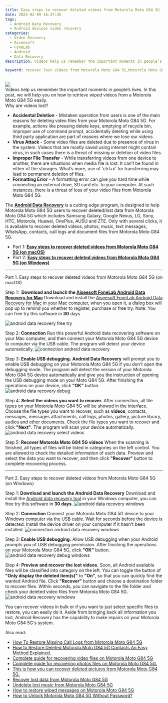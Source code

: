 ```yaml
---
title: Easy steps to recover deleted videos from Motorola Moto G84 5G
date: 2024-02-09 16:37:45
tags: 
  - Android Data Recovery
  - Android devices video recovery
categories: 
  - Video Recovery
  - Aiseesoft
  - FoneLab
  - Android
  - Data Recovery
description: Videos help us remember the important moments in people’s lives. In this post, we will help you on how to retrieve wiped videos from a Motorola Moto G84 5G easily.

keyword: recover lost videos from Motorola Moto G84 5G,Motorola Moto G84 5G videos recovery,retrieve wiped videos Motorola Moto G84 5G,Regain missing videos on Motorola Moto G84 5G,restore deleted videos on Motorola Moto G84 5G,broken Motorola Moto G84 5G videos recovery solution,how to get back deleted video Motorola Moto G84 5G phone,how can i get video back on Motorola Moto G84 5G,Motorola Moto G84 5G video recovery software,video disappear Motorola Moto G84 5G,how to refind deleted video from Motorola Moto G84 5G,recover deleted video 2018 for Motorola Moto G84 5G
---
```


<img src="https://img0mobiles.techidaily.com/images/best-assets/devices/motorola/motorola-moto-g84-5g/1.jpg" class="atpl-imgstyle"  />

<div class="atpl-content atpl-for-fonelab-android recover-video">

<div class="atpl-post-description-part-1">
Videos help us remember the important moments in people’s lives. In this post, we will help you on how to retrieve wiped videos from a Motorola Moto G84 5G easily.

</div>

<div class="atpl-post-description-part-2">
<div class="tpl-content-sub-paragraph-title">
  Why are videos lost?
</div>
<div class="tpl-content-sub-paragraph-content">
  <ul class="tpl-content-sub-paragraph-ul-style">
    <li><strong>Accidental Deletion</strong> - Mistaken operation from users is one of the main reasons for deleting video files from your Motorola Moto G84 5G. For example, actions like pressing delete keys, emptying of recycle bin, improper use of command prompt, accidentally deleting while using third party application are part of reasons where we lose our videos.</li>
    <li><strong>Virus Attack</strong> - Some video files are deleted due to presence of virus in the system. Videos that are mostly saved using internet might contain virus, in such cases there is a threat of missing or deletion of video files.</li>
    <li><strong>Improper File Transfer</strong> - While transferring videos from one device to another, there are situations when media file is lost. It can’t be found in either of the storages. What’s more, use of 'ctrl+x' for transferring may lead to permanent deletion of files. </li>
    <li><strong>Formatting Error</strong> - A formatting error can give you hard time while connecting an external drive, SD card etc. to your computer. At such instances, there is a threat of loss of your video files from Motorola Moto G84 5G.</li>
  </ul>
</div>

</div>

<div class="atpl-post-description-part-3">
<div class="tpl-content-sub-paragraph-normal">
    <p>
        The <a href="https://tools.techidaily.com/aiseesoft-android-data-recovery/" target="_blank" rel="noopener"><strong>Android Data Recovery</strong></a> is a cutting edge program, is designed to help Motorola Moto G84 5G users to recover deleted/lost data from Motorola Moto G84 5G which includes Samsung Galaxy, Google Nexus, LG, Sony, HTC, Motorola, Huawei, OnePlus, AUSU and ZTE. Only with several clicks, it is available to recover deleted videos, photos, music, text messages, WhatsApp, contacts, call logs and document files from Motorola Moto G84 5G.
    </p>
</div>
</div>

<ul>
  <li>Part 1: <strong><a href="#p1"> Easy steps to recover deleted videos from Motorola Moto G84 5G  (on macOS)</a></strong></li>
  <li>Part 2: <strong><a href="#p2"> Easy steps to recover deleted videos from Motorola Moto G84 5G  (on Windows)</a></strong></li>
</ul>

<!-- Part 1 -->
<a id="p1" name="p1" ></a><hr>

<div>
  <span class="atpl-step-part-style">Part 1. Easy steps to recover deleted videos from Motorola Moto G84 5G (on macOS)</span>
</div>  

<span class="atpl-stepstyle-a"><span>Step 1: </span></span> <strong>Download and launch the <a href="https://tools.techidaily.com/aiseesoft-android-data-recovery-for-mac/" target="_blank" rel="noopener">Aiseesoft FoneLab Android Data Recovery for Mac</a></strong>
Download and install the <a href="https://tools.techidaily.com/aiseesoft-android-data-recovery-for-mac/" target="_blank" rel="noopener">Aiseesoft FoneLab Android Data Recovery for Mac</a> in your Mac computer, when you open it, a dialog box will pop up to remind you whether to register, purchase or free try.
Note: You can free try this software in <strong>30</strong> days

<img src="https://tools.techidaily.com/images/apps/aiseesoft/android-data-recovery/mac-free-try.png" class="atpl-imgstyle" alt="android data recovery free try" />

<span class="atpl-stepstyle-a"><span>Step 2: </span></span> <strong>Connection</strong>
Run this powerful Android data recovering software on your Mac computer, and then connect your Motorola Moto G84 5G device to computer via the USB cable. The program will detect your device automatically.
<img src="https://tools.techidaily.com/images/apps/aiseesoft/android-data-recovery/mac-connection-interface.jpg" class="atpl-imgstyle" alt="connection android data recovery" />

<span class="atpl-stepstyle-a"><span>Step 3: </span></span> <strong>Enable USB debugging.</strong>
<strong>Android Data Recovery</strong> will prompt you to enable USB debugging on your Motorola Moto G84 5G if you don't open the debugging mode. The program will detect the version of your Motorola Moto G84 5G device automatically and give you the instruction of opening the USB debugging mode on your Moto G84 5G. After finishing the operations on your device, click <strong>"OK"</strong> button.
<img src="https://tools.techidaily.com/images/apps/aiseesoft/android-data-recovery/mac-android-usb-debug.jpg"  class="atpl-imgstyle" alt="android data recovery debug" />

<span class="atpl-stepstyle-a"><span>Step 4: </span></span> <strong>Select the videos you want to recover.</strong>
After connection, all file types on your Motorola Moto G84 5G will be showed in the interface. Choose the file types you want to recover, such as <strong>videos</strong>, contacts, messages, messages attachments, call logs, photos, gallery, picture library,  audios and other documents. Check the file types you want to recover and click <b>"Next"</b>. The program will scan your device automatically.
<img src="https://tools.techidaily.com/images/apps/aiseesoft/android-data-recovery/mac-choose-type-videos.jpg" class="atpl-imgstyle" alt="android data recovery select videos" />

<span class="atpl-stepstyle-a"><span>Step 5: </span></span> <strong>Recover Motorola Moto G84 5G videos</strong>
When the scanning is finished, all types of files will be listed in categories on the left control. You are allowed to check the detailed information of each data. Preview and select the data you want to recover, and then click <b>"Recover"</b> button to complete recovering process.


<a id="p2" name="p2"></a><hr>

<!-- Part 2 -->
<div>
<span class="atpl-step-part-style">Part 2. Easy steps to recover deleted videos from Motorola Moto G84 5G (on Windows)</span>
</div>

<span class="atpl-stepstyle-a"><span>Step 1: </span></span> <strong>Download and launch the Android Data Recovery</strong>
Download and install the <a href="https://tools.techidaily.com/aiseesoft-android-data-recovery-for-win/" target="_blank" rel="noopener">Android data recovery tool</a> in your Windows computer, you can free try this software in <b>30 days</b>.
<img src="https://tools.techidaily.com/images/apps/aiseesoft/android-data-recovery/win-start-interface.png"  class="atpl-imgstyle" alt="android data recovery windows" />

<span class="atpl-stepstyle-a"><span>Step 2: </span></span> <strong>Connection</strong>
Connect your Motorola Moto G84 5G device to your Windows computer via the USB cable. Wait for seconds before the device is detected. Install the device driver on your computer if it hasn't been installed.
<img src="https://tools.techidaily.com/images/apps/aiseesoft/android-data-recovery/win-connection-interface.png" class="atpl-imgstyle" alt="connection android data recovery windows" />

<span class="atpl-stepstyle-a"><span>Step 3: </span></span> <strong>Enable USB debugging.</strong>
Allow USB debugging when your Android prompts you of USB debugging permission. After finishing the operations on your Motorola Moto G84 5G, click <b>"OK"</b> button.
<img src="https://tools.techidaily.com/images/apps/aiseesoft/android-data-recovery/win-android-usb-debug.png" class="atpl-imgstyle" alt="android data recovery debug windows" />

<span class="atpl-stepstyle-a"><span>Step 4: </span></span> <strong>Preview and recover the lost videos.</strong>
Soon, all Android available files will be classified into category on the left. You can toggle the button of <b>"Only display the deleted item(s)"</b> to <b>"On"</b>, so that you can quickly find the wanted Android file. Click <b>"Recover"</b> button and choose a destination folder to recover files. Within seconds, you can navigate to the file folder and check your deleted video files from Motorola Moto G84 5G.
<img src="https://tools.techidaily.com/images/apps/aiseesoft/android-data-recovery/win-recover-videos.jpg" class="atpl-imgstyle" alt="android data recovery windows" />

<div class="atpl-post-description-part-4">
<div class="tpl-content-sub-paragraph-normal">
    <p>
        You can recover videos in bulk or if you want to just select specific files to restore, you can easily do it. Aside from bringing back all information you lost, Android Recovery has the capability to make repairs on your Motorola Moto G84 5G's system.
    </p>
</div>
</div>

<ins class="adsbygoogle"
     style="display:block"
     data-ad-client="ca-pub-7571918770474297"
     data-ad-slot="8358498916"
     data-ad-format="auto"
     data-full-width-responsive="true"></ins>

<span class="atpl-alsoreadstyle">Also read:</span>
<div><ul>
<li><a href="/how-to-restore-missing-call-logs-from-motorola-moto-g84-5g-by-fonelab-android-recover-call-logs/" target="_blank" rel="noopener"><u>How To  Restore Missing Call Logs from Motorola Moto G84 5G</u></a></li>
<li><a href="/how-to-restore-deleted-motorola-moto-g84-5g-contacts-an-easy-method-explained-by-fonelab-android-recover-contacts/" target="_blank" rel="noopener"><u>How to Restore Deleted Motorola Moto G84 5G Contacts  An Easy Method Explained.</u></a></li>
<li><a href="/complete-guide-for-recovering-video-files-on-motorola-moto-g84-5g-by-fonelab-android-recover-video/" target="_blank" rel="noopener"><u>Complete guide for recovering video files on Motorola Moto G84 5G</u></a></li>
<li><a href="/complete-guide-for-recovering-photos-files-on-motorola-moto-g84-5g-by-fonelab-android-recover-photos/" target="_blank" rel="noopener"><u>Complete guide for recovering photos files on Motorola Moto G84 5G.</u></a></li>
<li><a href="/this-is-how-you-can-recover-deleted-pictures-from-motorola-moto-g84-5g-by-fonelab-android-recover-pictures/" target="_blank" rel="noopener"><u>This is how you can recover deleted pictures from Motorola Moto G84 5G.</u></a></li>
<li><a href="/recover-lost-data-from-motorola-moto-g84-5g-by-fonelab-android-recover-data/" target="_blank" rel="noopener"><u>Recover lost data from Motorola Moto G84 5G</u></a></li>
<li><a href="/undelete-lost-music-from-motorola-moto-g84-5g-by-fonelab-android-recover-music/" target="_blank" rel="noopener"><u>Undelete lost music from Motorola Moto G84 5G</u></a></li>
<li><a href="/how-to-restore-wiped-messages-on-motorola-moto-g84-5g-by-fonelab-android-recover-messages/" target="_blank" rel="noopener"><u>How to restore wiped messages on Motorola Moto G84 5G</u></a></li>
<li><a href="/how-to-unlock-motorola-moto-g84-5g-without-password-by-drfone-android-unlock-android-unlock/" target="_blank" rel="noopener"><u>How to Unlock Motorola Moto G84 5G Without Password?</u></a></li>
</ul></div>

</div>
